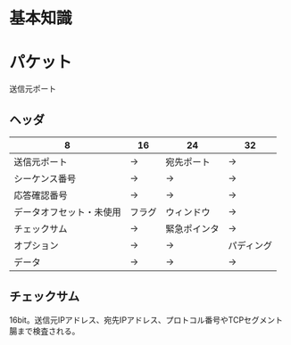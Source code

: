 # 基本知識
# パケット

送信元ポート　
## ヘッダ

| 8            | 16  | 24     | 32    |
| ------------ | --- | ------ | ----- |
| 送信元ポート       | →   | 宛先ポート  | →     |
| シーケンス番号      | →   | →      | →     |
| 応答確認番号       | →   | →      | →     |
| データオフセット・未使用 | フラグ | ウィンドウ  | →     |
| チェックサム       | →   | 緊急ポインタ | →     |
| オプション        | →   | →      | パディング |
| データ          | →   | →      | →     |

## チェックサム
16bit。送信元IPアドレス、宛先IPアドレス、プロトコル番号やTCPセグメント腸まで検査される。